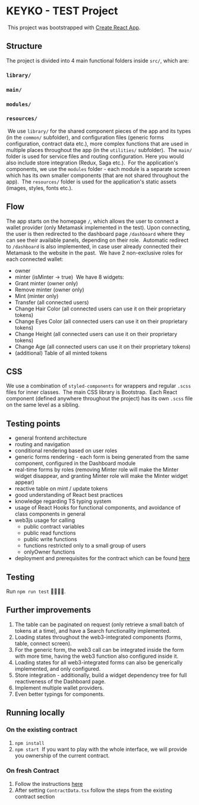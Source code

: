 # KEYKO - TEST Project
​
This project was bootstrapped with [Create React App](https://github.com/facebook/create-react-app).
​
## Structure
The project is divided into 4 main functional folders inside `src/`, which are:
### `library/`
### `main/`
### `modules/`
### `resources/`
​
We use `library/` for the shared component pieces of the app and its types (in the `common/` subfolder), and configuration files (generic forms configuration, contract data etc.), more complex functions that are used in multiple places throughout the app (in the `utilities/` subfolder). 
​
The `main/` folder is used for service files and routing configuration. Here you would also include store integration (Redux, Saga etc.).
​
For the application's components, we use the `modules` folder - each module is a separate screen which has its own smaller components (that are not shared throughout the app).
​
The `resources/` folder is used for the application's static assets (images, styles, fonts etc.).
​
## Flow
The app starts on the homepage `/`, which allows the user to connect a wallet provider (only Metamask implemented in the test).
​
Upon connecting, the user is then redirected to the dashboard page `/dashboard` where they can see their available panels, depending on their role.
​
Automatic redirect to `/dashboard` is also implemented, in case user already connected their Metamask to the website in the past.
​
We have 2 non-exclusive roles for each connected wallet:
- owner
- minter (isMinter -> true)
​
We have 8 widgets:
- Grant minter (owner only)
- Remove minter (owner only)
- Mint (minter only)
- Transfer (all connected users)
- Change Hair Color (all connected users can use it on their proprietary tokens)
- Change Eyes Color (all connected users can use it on their proprietary tokens)
- Change Height (all connected users can use it on their proprietary tokens)
- Change Age (all connected users can use it on their proprietary tokens)
- (additional) Table of all minted tokens
​
## CSS
We use a combination of `styled-components` for wrappers and regular `.scss` files for inner classes. 
​
The main CSS library is Bootstrap. 
​
Each React component (defined anywhere throughout the project) has its own `.scss` file on the same level as a sibling. 
​
## Testing points
- general frontend architecture
- routing and navigation
- conditional rendering based on user roles
- generic forms rendering - each form is being generated from the same component, configured in the Dashboard module
- real-time forms by roles (removing Minter role will make the Minter widget disappear, and granting Minter role will make the Minter widget appear)
- reactive table on mint / update tokens
- good understanding of React best practices
- knowledge regarding TS typing system
- usage of React Hooks for functional components, and avoidance of class components in general
- web3js usage for calling
    - public contract variables
    - public read functions
    - public write functions
    - functions restricted only to a small group of users
    - onlyOwner functions
- deployment and prerequisites for the contract which can be found [here](https://rinkeby.etherscan.io/address/0x871e46Bf148d90d334a719dEf062Fd0ed33Bb3aF#contracts)
​
## Testing
Run `npm run test` 🚀🚀🚀🌑.
​
## Further improvements
1. The table can be paginated on request (only retrieve a small batch of tokens at a time), and have a Search functionality implemented.
2. Loading states throughout the web3-integrated components (forms, table, connect screen).
3. For the generic form, the web3 call can be integrated inside the form with more time, having the web3 function also configured inside it.
4. Loading states for all web3-integrated forms can also be generically implemented, and only configured.
5. Store integration - additionally, build a widget dependency tree for full reactiveness of the Dashboard page.
6. Implement multiple wallet providers.
7. Even better typings for components.
​
## Running locally
### On the existing contract
1. ``npm install``
2. ``npm start``
​
If you want to play with the whole interface, we will provide you ownership of the current contract.
​
### On fresh Contract
1. Follow the instructions [here](https://github.com/wamfever/erc721-contract-solidity-helper)
2. After setting ``ContractData.tsx`` follow the steps from the existing contract section